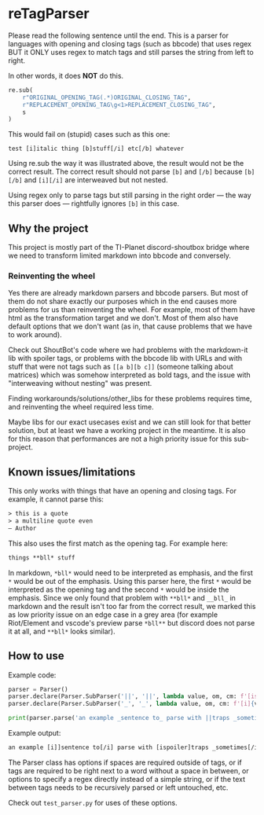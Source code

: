 # reTagParser

Please read the following sentence until the end. This is a parser for languages with opening and closing tags (such as bbcode) that uses regex BUT it ONLY uses regex to match tags and still parses the string from left to right.

In other words, it does __NOT__ do this.
```python
re.sub(
	r"ORIGINAL_OPENING_TAG(.*)ORIGINAL_CLOSING_TAG",
	r"REPLACEMENT_OPENING_TAG\g<1>REPLACEMENT_CLOSING_TAG",
	s
)
```
This would fail on (stupid) cases such as this one:
```bbcode
test [i]italic thing [b]stuff[/i] etc[/b] whatever
```
Using re.sub the way it was illustrated above, the result would not be the correct result. The correct result should not parse `[b]` and `[/b]` because `[b][/b]` and `[i][/i]` are interweaved but not nested.

Using regex only to parse tags but still parsing in the right order — the way this parser does — rightfully ignores `[b]` in this case.

## Why the project

This project is mostly part of the TI-Planet discord-shoutbox bridge where we need to transform limited markdown into bbcode and conversely.

### Reinventing the wheel

Yes there are already markdown parsers and bbcode parsers. But most of them do not share exactly our purposes which in the end causes more problems for us than reinventing the wheel. For example, most of them have html as the transformation target and we don't. Most of them also have default options that we don't want (as in, that cause problems that we have to work around).

Check out ShoutBot's code where we had problems with the markdown-it lib with spoiler tags, or problems with the bbcode lib with URLs and with stuff that were not tags such as `[[a b][b c]]` (someone talking about matrices) which was somehow interpreted as bold tags, and the issue with "interweaving without nesting" was present.

Finding workarounds/solutions/other_libs for these problems requires time, and reinventing the wheel required less time.

Maybe libs for our exact usecases exist and we can still look for that better solution, but at least we have a working project in the meantime. It is also for this reason that performances are not a high priority issue for this sub-project.

## Known issues/limitations

This only works with things that have an opening and closing tags. For example, it cannot parse this:
```txt
> this is a quote
> a multiline quote even
— Author
```

This also uses the first match as the opening tag. For example here:
```txt
things **bll* stuff
```
In markdown, `*bll*` would need to be interpreted as emphasis, and the first `*` would be out of the emphasis. Using this parser here, the first `*` would be interpreted as the opening tag and the second `*` would be inside the emphasis. Since we only found that problem with `**bll*` and `__bll_` in markdown and the result isn't too far from the correct result, we marked this as low priority issue on an edge case in a grey area (for example Riot/Element and vscode's preview parse `*bll**` but discord does not parse it at all, and `**bll*` looks similar).

## How to use

Example code:
```python
parser = Parser()
parser.declare(Parser.SubParser('||', '||', lambda value, om, cm: f'[ispoiler]{value}[/ispoiler]'))
parser.declare(Parser.SubParser('_', '_', lambda value, om, cm: f'[i]{value}[/i]', requires_boundary=True))

print(parser.parse('an example _sentence to_ parse with ||traps _sometimes|| and_ everything works'))
```
Example output:
```txt
an example [i]]sentence to[/i] parse with [ispoiler]traps _sometimes[/ispoiler] and_ everything works
```

The Parser class has options if spaces are required outside of tags, or if tags are required to be right next to a word without a space in between, or options to specify a regex directly instead of a simple string, or if the text between tags needs to be recursively parsed or left untouched, etc.

Check out `test_parser.py` for uses of these options.
